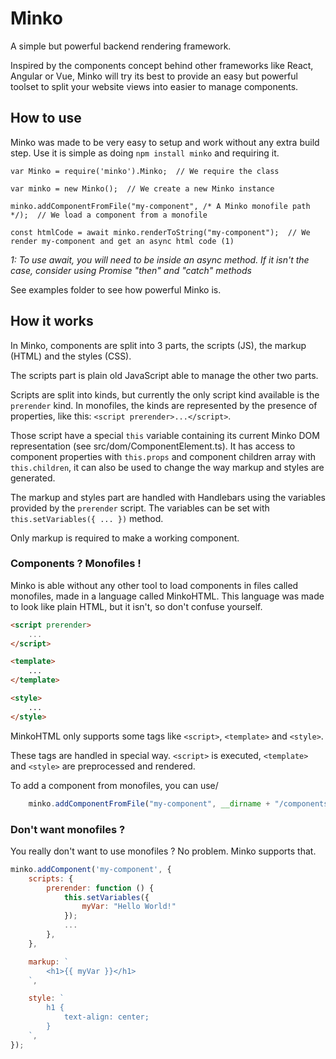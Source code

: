 # Minko

A simple but powerful backend rendering framework.

Inspired by the components concept behind other frameworks like React, Angular or Vue, Minko will try its best to provide an easy but powerful toolset to split your website views into easier to manage components.

## How to use

Minko was made to be very easy to setup and work without any extra build step.
Use it is simple as doing `npm install minko` and requiring it.

```
var Minko = require('minko').Minko;  // We require the class

var minko = new Minko();  // We create a new Minko instance

minko.addComponentFromFile("my-component", /* A Minko monofile path */);  // We load a component from a monofile

const htmlCode = await minko.renderToString("my-component");  // We render my-component and get an async html code (1)
```
*1: To use await, you will need to be inside an async method. If it isn't the case, consider using Promise "then" and "catch" methods*

See examples folder to see how powerful Minko is.


## How it works

In Minko, components are split into 3 parts, the scripts (JS), the markup (HTML) and the styles (CSS).

The scripts part is plain old JavaScript able to manage the other two parts.

Scripts are split into kinds, but currently the only script kind available is the `prerender` kind.
In monofiles, the kinds are represented by the presence of properties, like this: `<script prerender>...</script>`.

Those script have a special `this` variable containing its current Minko DOM representation (see src/dom/ComponentElement.ts).
It has access to component properties with `this.props` and component children array with `this.children`, it can also be used to change the way markup and styles are generated.

The markup and styles part are handled with Handlebars using the variables provided by the `prerender` script.
The variables can be set with `this.setVariables({ ... })` method.

Only markup is required to make a working component.

### Components ? Monofiles !

Minko is able without any other tool to load components in files called monofiles, made in a language called MinkoHTML.
This language was made to look like plain HTML, but it isn't, so don't confuse yourself.

```html
<script prerender>
    ...
</script>

<template>
    ...
</template>

<style>
    ...
</style>
```

MinkoHTML only supports some tags like `<script>`, `<template>` and `<style>`.

These tags are handled in special way. `<script>` is executed, `<template>` and `<style>` are preprocessed and rendered.

To add a component from monofiles, you can use/
```js
    minko.addComponentFromFile("my-component", __dirname + "/components/my-component.mko");
```

### Don't want monofiles ?

You really don't want to use monofiles ? No problem. Minko supports that.

```js
minko.addComponent('my-component', {
    scripts: {
        prerender: function () {
            this.setVariables({
                myVar: "Hello World!"
            });
            ...
        },
    },

    markup: `
        <h1>{{ myVar }}</h1>
    `,

    style: `
        h1 {
            text-align: center;
        }
    `,
});
```